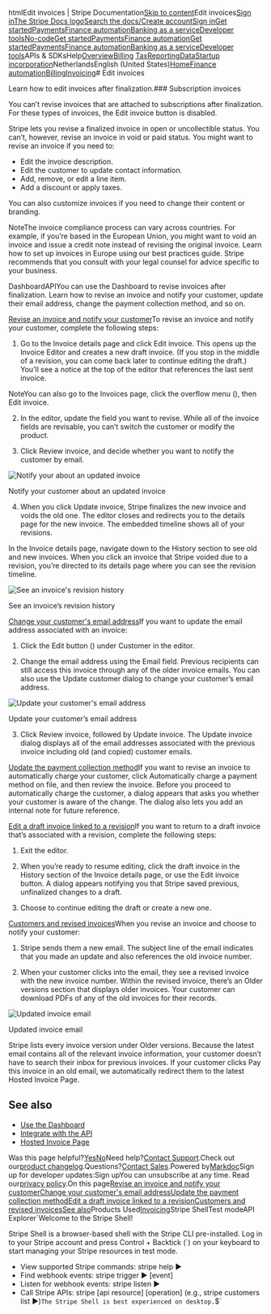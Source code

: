 htmlEdit invoices | Stripe Documentation[Skip to content](#main-content)Edit invoices[Sign in](https://dashboard.stripe.com/login?redirect=https%3A%2F%2Fdocs.stripe.com%2Finvoicing%2Finvoice-edits)[The Stripe Docs logo](/)[Search the docs/](#)[Create account](https://dashboard.stripe.com/register/invoicing)[Sign in](https://dashboard.stripe.com/login?redirect=https%3A%2F%2Fdocs.stripe.com%2Finvoicing%2Finvoice-edits)[Get started](/get-started)[Payments](/payments)[Finance automation](/finance-automation)[Banking as a service](/financial-services)[Developer tools](/development)[No-code](/no-code)[Get started](/get-started)[Payments](/payments)[Finance automation](/finance-automation)[](#)[Get started](/get-started)[Payments](/payments)[Finance automation](/finance-automation)[Banking as a service](/financial-services)[Developer tools](/development)[](#)APIs & SDKsHelp[Overview](/docs/finance-automation)[Billing](#)
[Tax](#)[Reporting](#)[Data](#)[Startup incorporation](#)NetherlandsEnglish (United States)[](#)[](#)[Home](/docs)[Finance automation](/docs/finance-automation)[Billing](/docs/billing)[Invoicing](/docs/invoicing)# Edit invoices

Learn how to edit invoices after finalization.### Subscription invoices

You can’t revise invoices that are attached to subscriptions after finalization. For these types of invoices, the Edit invoice button is disabled.

Stripe lets you revise a finalized invoice in open or uncollectible status. You can’t, however, revise an invoice in void or paid status. You might want to revise an invoice if you need to:

- Edit the invoice description.
- Edit the customer to update contact information.
- Add, remove, or edit a line item.
- Add a discount or apply taxes.

You can also customize invoices if you need to change their content or branding.

NoteThe invoice compliance process can vary across countries. For example, if you’re based in the European Union, you might want to void an invoice and issue a credit note instead of revising the original invoice. Learn how to set up invoices in Europe using our best practices guide. Stripe recommends that you consult with your legal counsel for advice specific to your business.

DashboardAPIYou can use the Dashboard to revise invoices after finalization. Learn how to revise an invoice and notify your customer, update their email address, change the payment collection method, and so on.

[Revise an invoice and notify your customer](#revision-notification)To revise an invoice and notify your customer, complete the following steps:

1. Go to the Invoice details page and click Edit invoice. This opens up the Invoice Editor and creates a new draft invoice. (If you stop in the middle of a revision, you can come back later to continue editing the draft.) You’ll see a notice at the top of the editor that references the last sent invoice.

NoteYou can also go to the Invoices page, click the overflow menu (), then Edit invoice.


2. In the editor, update the field you want to revise. While all of the invoice fields are revisable, you can’t switch the customer or modify the product.


3. Click Review invoice, and decide whether you want to notify the customer by email.

![Notify your about an updated invoice](https://b.stripecdn.com/docs-statics-srv/assets/invoice-revisions-notify-customer.68b421b920fc5e85f06d8a4acfbcc3ec.png)

Notify your customer about an updated invoice


4. When you click Update invoice, Stripe finalizes the new invoice and voids the old one. The editor closes and redirects you to the details page for the new invoice. The embedded timeline shows all of your revisions.



In the Invoice details page, navigate down to the History section to see old and new invoices. When you click an invoice that Stripe voided due to a revision, you’re directed to its details page where you can see the revision timeline.

![See an invoice's revision history](https://b.stripecdn.com/docs-statics-srv/assets/invoice-revisions-history-section.79e3d40e3ae874352d91cb7478250647.png)

See an invoice’s revision history

[Change your customer's email address](#update-customer-email)If you want to update the email address associated with an invoice:

1. Click the Edit button () under Customer in the editor.


2. Change the email address using the Email field. Previous recipients can still access this invoice through any of the older invoice emails. You can also use the Update customer dialog to change your customer’s email address.

![Update your customer's email address](https://b.stripecdn.com/docs-statics-srv/assets/invoice-revisions-update-email-address.abc3f10a991006065c5132fc6e1ec704.png)

Update your customer’s email address


3. Click Review invoice, followed by Update invoice. The Update invoice dialog displays all of the email addresses associated with the previous invoice including old (and copied) customer emails.



[Update the payment collection method](#change-collection-method)If you want to revise an invoice to automatically charge your customer, click Automatically charge a payment method on file, and then review the invoice. Before you proceed to automatically charge the customer, a dialog appears that asks you whether your customer is aware of the change. The dialog also lets you add an internal note for future reference.

[Edit a draft invoice linked to a revision](#edit-draft-invoice)If you want to return to a draft invoice that’s associated with a revision, complete the following steps:

1. Exit the editor.


2. When you’re ready to resume editing, click the draft invoice in the History section of the Invoice details page, or use the Edit invoice button. A dialog appears notifying you that Stripe saved previous, unfinalized changes to a draft.


3. Choose to continue editing the draft or create a new one.



[Customers and revised invoices](#customer-payment)When you revise an invoice and choose to notify your customer:

1. Stripe sends them a new email. The subject line of the email indicates that you made an update and also references the old invoice number.


2. When your customer clicks into the email, they see a revised invoice with the new invoice number. Within the revised invoice, there’s an Older versions section that displays older invoices. Your customer can download PDFs of any of the old invoices for their records.

![Updated invoice email](https://b.stripecdn.com/docs-statics-srv/assets/invoice-revisions-customer-email.929ab2abffa15f996eedd5245543e36c.png)

Updated invoice email



Stripe lists every invoice version under Older versions. Because the latest email contains all of the relevant invoice information, your customer doesn’t have to search their inbox for previous invoices. If your customer clicks Pay this invoice in an old email, we automatically redirect them to the latest Hosted Invoice Page.

## See also

- [Use the Dashboard](/invoicing/dashboard)
- [Integrate with the API](/invoicing/integration)
- [Hosted Invoice Page](/invoicing/hosted-invoice-page)

Was this page helpful?[Yes](#)[No](#)Need help?[Contact Support](https://support.stripe.com/).Check out our[product changelog](https://stripe.com/blog/changelog).Questions?[Contact Sales](https://stripe.com/contact/sales).Powered by[Markdoc](https://markdoc.dev)Sign up for developer updates:Sign upYou can unsubscribe at any time. Read our[privacy policy](https://stripe.com/privacy).On this page[Revise an invoice and notify your customer](#revision-notification)[Change your customer's email address](#update-customer-email)[Update the payment collection method](#change-collection-method)[Edit a draft invoice linked to a revision](#edit-draft-invoice)[Customers and revised invoices](#customer-payment)[See also](#see-also)Products Used[Invoicing](/invoicing)Stripe ShellTest modeAPI Explorer[](https://stripe.com/docs/stripe-cli#install)`Welcome to the Stripe Shell!

Stripe Shell is a browser-based shell with the Stripe CLI pre-installed. Log in to your
Stripe account and press Control + Backtick (`) on your keyboard to start managing your Stripe
resources in test mode.

- View supported Stripe commands: stripe help ▶️
- Find webhook events: stripe trigger ▶️ [event]
- Listen for webhook events: stripe listen ▶
- Call Stripe APIs: stripe [api resource] [operation] (e.g., stripe customers list ▶️)`The Stripe Shell is best experienced on desktop.`$`